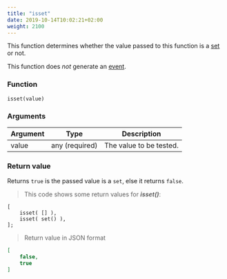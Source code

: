 ```yaml
---
title: "isset"
date: 2019-10-14T10:02:21+02:00
weight: 2100
---
```


This function determines whether the value passed to this function
is a [set](../../data-types/set) or not.

This function does *not* generate an [event](../../events).

### Function

`isset(value)`

### Arguments

Argument | Type | Description
-------- | ---- | -----------
value | any (required) | The value to be tested.

### Return value

Returns `true` is the passed value is a `set`, else it returns `false`.

> This code shows some return values for ***isset()***:

```thingsdb,json_response
[
    isset( [] ),
    isset( set() ),
];
```

> Return value in JSON format

```json
[
    false,
    true
]
```
